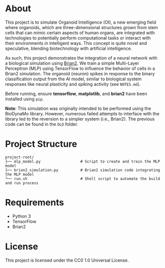 # About

This project is to simulate Organoid Intelligence (OI), a new emerging field where organoids, which are three-dimensional structures grown from stem cells that can mimic certain aspects of human organs, are integrated with technologies to potentially perform computational tasks or interact with their environments in intelligent ways. This concept is quite novel and speculative, blending biotechnology with artificial intelligence.

As such, this project demonstrates the integration of a neural network with a biological simulation using [Brian2](https://github.com/brian-team/brian2). We train a simple Multi-Layer Perceptron (MLP) using TensorFlow to influence the behavior of cells in a Brian2 simulation. The organoid (neuron) spikes in response to the binary classification output from the AI model, similar to biological system responses like neural plasticity and spiking activity (see `NOTES.md`).

Before running, ensure **tensorflow**, **matplotlib**, and **brian2** have been installed using `pip`.

**Note**: This simulation was originally intended to be performed using the BioDynaMo library. However, numerous failed attempts to interface with the library led to the reversion to a simpler system (i.e., Brian2). The previous code can be found in the `OLD` folder.


# Project Structure

```
project-root/
├── mlp_model.py                  # Script to create and train the MLP model
├── brian2_simulation.py          # Brian2 simulation code integrating the MLP model
└── run.sh                        # Shell script to automate the build and run process
```


# Requirements

* Python 3
* TensorFlow
* Brian2


# License

This project is licensed under the CC0 1.0 Universal License.
